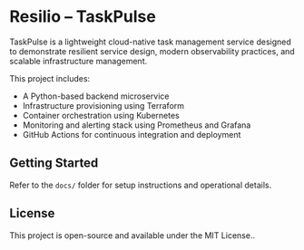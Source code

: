 # Resilio – TaskPulse

TaskPulse is a lightweight cloud-native task management service designed to demonstrate resilient service design, modern observability practices, and scalable infrastructure management.

This project includes:

- A Python-based backend microservice
- Infrastructure provisioning using Terraform
- Container orchestration using Kubernetes
- Monitoring and alerting stack using Prometheus and Grafana
- GitHub Actions for continuous integration and deployment

## Getting Started

Refer to the `docs/` folder for setup instructions and operational details.

## License

This project is open-source and available under the MIT License..
